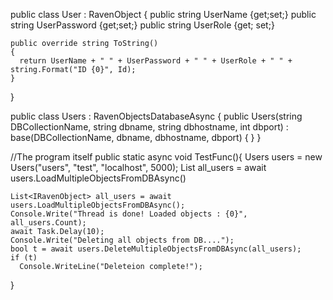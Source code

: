 public class User : RavenObject<User>
{
	public string UserName {get;set;}
	public string UserPassword {get;set;}
	public string UserRole {get; set;}

    public override string ToString()
    {
      return UserName + " " + UserPassword + " " + UserRole + " " + string.Format("ID {0}", Id);
    }
}

public class Users : RavenObjectsDatabaseAsync<User>
{
    public Users(string DBCollectionName, string dbname, string dbhostname, int dbport) : base(DBCollectionName, dbname, dbhostname, dbport)
    {
    }
}

//The program itself
public static async void TestFunc(){
	Users users = new Users("users", "test", "localhost", 5000);
	List<IRavenObject> all_users = await users.LoadMultipleObjectsFromDBAsync()
	
    List<IRavenObject> all_users = await users.LoadMultipleObjectsFromDBAsync();
    Console.Write("Thread is done! Loaded objects : {0}", all_users.Count);
    await Task.Delay(10);
    Console.Write("Deleting all objects from DB....");
    bool t = await users.DeleteMultipleObjectsFromDBAsync(all_users);
    if (t)
      Console.WriteLine("Deleteion complete!");
	
}
